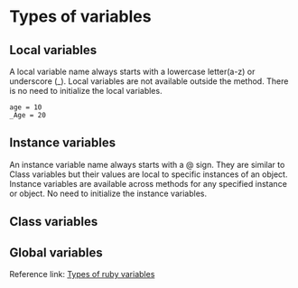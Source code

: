 # Types of variables
## Local variables
A local variable name always starts with a lowercase letter(a-z) or underscore (_). Local variables are not available outside the method. There is no need to initialize the local variables.

```
age = 10
_Age = 20
```

## Instance variables
An instance variable name always starts with a @ sign. They are similar to Class variables but their values are local to specific instances of an object. Instance variables are available across methods for any specified instance or object. No need to initialize the instance variables.

## Class variables
## Global variables

Reference link: [Types of ruby variables](https://www.geeksforgeeks.org/ruby-types-of-variables/)